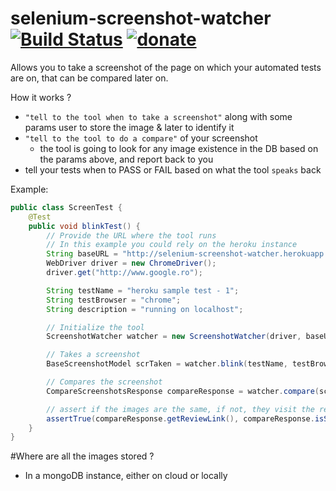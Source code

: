 # selenium-screenshot-watcher [![Build Status](https://travis-ci.org/web-innovate/selenium-screenshot-watcher.svg?branch=master)](https://travis-ci.org/web-innovate/selenium-screenshot-watcher) [![donate](https://www.paypalobjects.com/en_US/i/btn/btn_donateCC_LG.gif)](https://www.paypal.com/cgi-bin/webscr?cmd=_s-xclick&hosted_button_id=NCEP5PRTZXMMA)

Allows you to take a screenshot of the page on which your automated tests are on, that can be compared later on.


How it works ?
* `"tell to the tool when to take a screenshot"` along with some params user to store the image & later to identify it
* `"tell to the tool to do a compare"` of your screenshot
  * the tool is going to look for any image existence in the DB based on the params above, and report back to you
* tell your tests when to PASS or FAIL based on what the tool `speaks` back

Example:
```java
public class ScreenTest {
    @Test
    public void blinkTest() {
        // Provide the URL where the tool runs
        // In this example you could rely on the heroku instance
        String baseURL = "http://selenium-screenshot-watcher.herokuapp.com/";
        WebDriver driver = new ChromeDriver();
        driver.get("http://www.google.ro");

        String testName = "heroku sample test - 1";
        String testBrowser = "chrome";
        String description = "running on localhost";

        // Initialize the tool
        ScreenshotWatcher watcher = new ScreenshotWatcher(driver, baseURL);

        // Takes a screenshot
        BaseScreenshotModel scrTaken = watcher.blink(testName, testBrowser, description);

        // Compares the screenshot
        CompareScreenshotsResponse compareResponse = watcher.compare(scrTaken);

        // assert if the images are the same, if not, they visit the review link
        assertTrue(compareResponse.getReviewLink(), compareResponse.isSameImage());
    }
}
```

#Where are all the images stored ?
* In a mongoDB instance, either on cloud or locally
